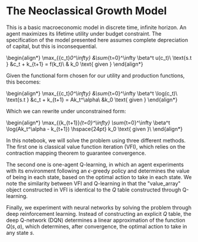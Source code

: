 # The Neoclassical Growth Model

This is a basic macroeconomic model in discrete time, infinite horizon. An agent maximizes its lifetime utility under budget constraint. The specification of the model presented here assumes complete depreciation of capital, but this is inconsequential.

\begin{align*}
\max_{\{c_t\}_0^\infty} &\sum_{t=0}^\infty \beta^t u(c_t)\\
\text{s.t } &c_t + k_{t+1} = f(k_t)\\
& k_0 \text{ given }
\end{align*}

Given the functional form chosen for our utility and production functions, this becomes:

\begin{align*}
\max_{\{c_t\}_0^\infty} &\sum_{t=0}^\infty \beta^t \log(c_t)\\
\text{s.t } &c_t + k_{t+1} = Ak_t^\alpha\\
&k_0 \text{ given }
\end{align*}

Which we can rewrite under unconstrained form:

\begin{align*}
\max_{\{k_{t+1}\}_{t=0}^\infty} \sum_{t=0}^\infty \beta^t \log(Ak_t^\alpha - k_{t+1}) \hspace{24pt} k_0 \text{ given }\\
\end{align*}


In this notebook, we will solve the problem using three different methods. The first one is classical value function iteration (VFI), which relies on the contraction mapping theorem to guarantee convergence.

The second one is one-agent Q-learning, in which an agent experiments with its environment following an $\epsilon$-greedy policy and determines the value of being in each state, based on the optimal action to take in each state. We note the similarity between VFI and Q-learning in that the "value_array" object constructed in VFI is identical to the $Q$ table constructed through Q-learning.

Finally, we experiment with neural networks by solving the problem through deep reinforcement learning. Instead of constructing an explicit $Q$ table, the deep Q-network (DQN) determines a linear approximation of the function $Q(s, a)$, which determines, after convergence, the optimal action to take in any state $s$.

